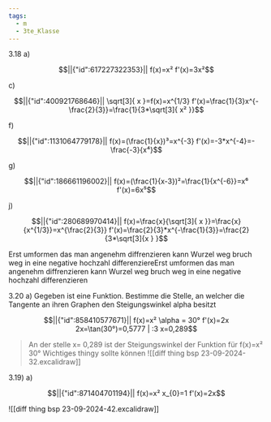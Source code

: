 ```yaml
---
tags:
  - m
  - 3te_Klasse
---
```

3.18 a)
```math
||{"id":617227322353}||

f(x)=x²
f'(x)=3x²
```
c)
```math
||{"id":400921768646}||

\sqrt[3]{ x }=f(x)=x^{1/3}
f'(x)=\frac{1}{3}x^{-\frac{2}{3}}=\frac{1}{3*\sqrt[3]{ x² }}
```

f)
```math
||{"id":1131064779178}||

f(x)=(\frac{1}{x})³=x^{-3}
f'(x)=-3*x^{-4}=-\frac{-3}{x⁴}
```

g)
```math
||{"id":186661196002}||

f(x)=(\frac{1}{x-3})²=\frac{1}{x^{-6}}=x⁶
f'(x)=6x⁵
```

j)
```math
||{"id":280689970414}||

f(x)=\frac{x}{\sqrt[3]{ x }}=\frac{x}{x^{1/3}}=x^{\frac{2}{3}}
f'(x)=\frac{2}{3}*x^{-\frac{1}{3}}=\frac{2}{3*\sqrt[3]{x  } }
```
Erst umformen das man angenehm diffrenzieren kann 
Wurzel weg bruch weg in eine negative hochzahl 
differenziereErst umformen das man angenehm diffrenzieren kann 
Wurzel weg bruch weg in eine negative hochzahl 
differenzieren

3.20 a)
Gegeben ist eine Funktion. Bestimme die Stelle, an welcher die Tangente an ihren Graphen den Steigungswinkel alpha besitzt
```math
||{"id":858410577671}||

f(x)=x²
\alpha = 30°
f'(x)=2x
2x=\tan(30°)=0,5777 | :3
x=0,289
```
> An der stelle x= 0,289 ist der Steigungswinkel der Funktion für f(x)=x² 30°
> Wichtiges thingy sollte können
![[diff thing bsp 23-09-2024-32.excalidraw]]

3.19)
a)
```math
||{"id":871404701194}||

f(x)=x²
x_{0}=1
f'(x)=2x
```
![[diff thing bsp 23-09-2024-42.excalidraw]]